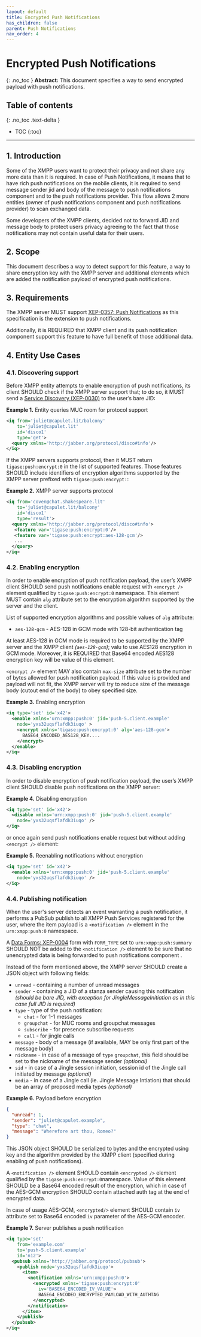 ```yaml
---
layout: default
title: Encrypted Push Notifications
has_children: false
parent: Push Notifications
nav_order: 4
---
```


# Encrypted Push Notifications
{: .no_toc }
**Abstract:** This document specifies a way to send encrypted payload with push notifications.

## Table of contents
{: .no_toc .text-delta }

- TOC
{:toc}
---

## 1. Introduction
Some of the XMPP users want to protect their privacy and not share any more data than it is required. In case of Push Notifications, it means that to have rich push notifications on the mobile clients, it is required to send message sender jid and body of the message to push notifications component and to the push notifications provider. This flow allows 2 more entities (owner of push notifications component and push notifications provider) to scan exchanged data.

Some developers of the XMPP clients, decided not to forward JID and message body to protect users privacy agreeing to the fact that those notifications may not contain useful data for their users.

## 2. Scope
This document describes a way to detect support for this feature, a way to share encryption key with the XMPP server and additional elements which are added the notification payload of encrypted push notifications.

## 3. Requirements
The XMPP server MUST support [XEP-0357: Push Notifications](https://xmpp.org/extensions/xep-0357.html) as this specification is the extension to push notifications.

Additionally, it is REQUIRED that XMPP client and its push notification component support this feature to have full benefit of those additional data.

## 4. Entity Use Cases
### 4.1. Discovering support
Before XMPP entity attempts to enable encryption of push notifications, its client SHOULD check if the XMPP server support that; to do so, it MUST send a [Service Discovery (XEP-0030)](https://xmpp.org/extensions/xep-0030.html) to the user’s bare JID:

**Example 1.** Entity queries MUC room for protocol support
````xml
<iq from='juliet@capulet.lit/balcony'
    to='juliet@capulet.lit'
    id='disco1'
    type='get'>
  <query xmlns='http://jabber.org/protocol/disco#info'/>
</iq>
````

If the XMPP servers supports protocol, then it MUST return `tigase:push:encrypt:0` in the list of supported features. Those features SHOULD include identifiers of encryption algorithms supported by the XMPP server prefixed with `tigase:push:encrypt:`:

**Example 2.** XMPP server supports protocol
````xml
<iq from='coven@chat.shakespeare.lit'
    to='juliet@capulet.lit/balcony'
    id='disco1'
    type='result'>
  <query xmlns='http://jabber.org/protocol/disco#info'>
   <feature var='tigase:push:encrypt:0'/>
   <feature var='tigase:push:encrypt:aes-128-gcm'/>
   ...
  </query>
</iq>
````

### 4.2. Enabling encryption
In order to enable encryption of push notification payload, the user’s XMPP client SHOULD send push notifications enable request with `<encrypt />` element qualified by `tigase:push:encrypt:0` namespace. This element MUST contain `alg` attribute set to the encryption algorithm supported by the server and the client.

List of supported encryption algorithms and possible values of `alg` attribute:
* `aes-128-gcm` - AES-128 in GCM mode with 128-bit authentication tag

At least AES-128 in GCM mode is required to be supported by the XMPP server and the XMPP client _(`aes-128-gcm`)_; valu to use AES128 encryption in GCM mode.  Moreover, it is REQUIRED that Base64 encoded AES128 encryption key will be value of this element.

`<encrypt />` element MAY also contain `max-size` attribute set to the number of bytes allowed for push notification payload. If this value is provided and payload will not fit, the XMPP server will try to reduce size of the message body (cutout end of the body) to obey specified size.

**Example 3.** Enabling encryption
````xml
<iq type='set' id='x42'>
  <enable xmlns='urn:xmpp:push:0' jid='push-5.client.example'
    node='yxs32uqsflafdk3iuqo' >
    <encrypt xmlns='tigase:push:encrypt:0' alg='aes-128-gcm'>
      BASE64_ENCODED_AES128_KEY....
    </encrypt>
  </enable>
</iq>
````

### 4.3. Disabling encryption
In order to disable encryption of push notification payload, the user’s XMPP client SHOULD disable push notifications on the XMPP server:

**Example 4.** Disabling encryption
````xml
<iq type='set' id='x42'>
  <disable xmlns='urn:xmpp:push:0' jid='push-5.client.example'
    node='yxs32uqsflafdk3iuqo' />
</iq>
````

or once again send push notifications enable request but without adding `<encrypt />` element:

**Example 5.** Reenabling notifications without encryption
````xml
<iq type='set' id='x42'>
  <enable xmlns='urn:xmpp:push:0' jid='push-5.client.example'
    node='yxs32uqsflafdk3iuqo' />
</iq>
````

### 4.4. Publishing notification
When the user's server detects an event warranting a push notification, it performs a PubSub publish to all XMPP Push Services registered for the user, where the item payload is a `<notification />` element in the `urn:xmpp:push:0` namespace.

A [Data Forms: XEP-0004](https://xmpp.org/extensions/xep-0004.html) form with `FORM_TYPE` set to `urn:xmpp:push:summary` SHOULD NOT be added to the `<notification />` element to be sure that no unencrypted data is being forwarded to push notifications component .

Instead of the form mentioned above, the XMPP server SHOULD create a JSON object with following fields:
* `unread` - containing a number of unread messages
* `sender` - containing a JID of a stanza sender causing this notification _(should be bare JID, with exception for JingleMessageInitiation as in this case full JID is required)_
* `type` - type of the push notification:
	* `chat` - for 1-1 messages
	* `groupchat` - for MUC rooms and groupchat messages
	* `subscribe` - for presence subscribe requests
	* `call` - for jingle calls
* `message` - body of a message (if available, MAY be only first part of the message body)
* `nickname` - in case of a message of `type` `groupchat`, this field should be set to the nickname of the message sender _(optional)_
* `sid` - in case of a Jingle session initiation, session id of the Jingle call initiated by message _(optional)_
* `media` - in case of a Jingle call (ie. Jingle Message Intiation) that should be an array of proposed media types _(optional)_

**Example 6.** Payload before encryption
````json
{
  "unread": 1,
  "sender": "juliet@capulet.example",
  "type": "chat",
  "message": "Wherefore art thou, Romeo?"
}
````

This JSON object SHOULD be serialized to bytes and the encrypted using key and the algorithm provided by the XMPP client (specified during enabling of  push notifications).

A `<notification />` element SHOULD contain `<encrypted />` element qualified by the `tigase:push:encrypt:0`namespace. Value of this element SHOULD be a Base64 encoded result of the encryption, which in case of the AES-GCM encryption SHOULD contain attached auth tag at the end of encrypted data.

In case of usage AES-GCM,  `<encrypted/>` element SHOULD contain `iv` attribute set to Base64 encoded `iv` parameter of the AES-GCM encoder.

**Example 7.** Server publishes a push notification
````xml
<iq type='set'
    from='example.com'
    to='push-5.client.example'
    id='n12'>
  <pubsub xmlns='http://jabber.org/protocol/pubsub'>
    <publish node='yxs32uqsflafdk3iuqo'>
      <item>
        <notification xmlns='urn:xmpp:push:0'>
          <encrypted xmlns='tigase:push:encrypt:0'
            iv='BASE64_ENCODED_IV_VALUE'>
            BASE64_ENCODED_ENCRYPTED_PAYLOAD_WITH_AUTHTAG
          </encrypted>
        </notification>
      </item>
    </publish>
  </pubsub>
</iq>
````
